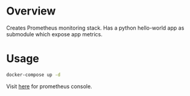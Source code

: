 # Overview

Creates Prometheus monitoring stack.
Has a python hello-world app as submodule which expose app metrics.

# Usage

```bash
docker-compose up -d
```
Visit [here](http://localhost:9090) for prometheus console.  
